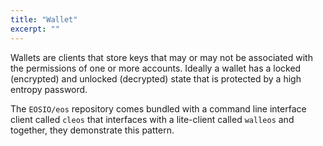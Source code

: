 ```yaml
---
title: "Wallet"
excerpt: ""
---
```

Wallets are clients that store keys that may or may not be associated with the permissions of one or more accounts. Ideally a wallet has a locked (encrypted) and unlocked (decrypted) state that is protected by a high entropy password. 

The `EOSIO/eos` repository comes bundled with a command line interface client called `cleos` that interfaces with a lite-client called `walleos` and together, they demonstrate this pattern.
